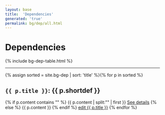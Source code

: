 ```yaml
---
layout: base
title:  'Dependencies'
generated: 'true'
permalink: bg/dep/all.html
---
```


# Dependencies

{% include bg-dep-table.html %}

----------

{% assign sorted = site.bg-dep | sort: 'title' %}{% for p in sorted %}
<a id="al-bg-dep/{{ p.title }}" class="al-dest"/>
<h2><code>{{ p.title }}</code>: {{ p.shortdef }}</h2>
{% if p.content contains "<!--details-->" %}    
{{ p.content | split:"<!--details-->" | first }}
<a href="{{ p.title }}" class="al-doc">See details</a>
{% else %}
{{ p.content }}
{% endif %}
<a href="{{ site.git_edit }}/{% if p.collection %}{{ p.relative_path }}{% else %}{{ p.path }}{% endif %}" target="#">edit {{ p.title }}</a>
{% endfor %}

